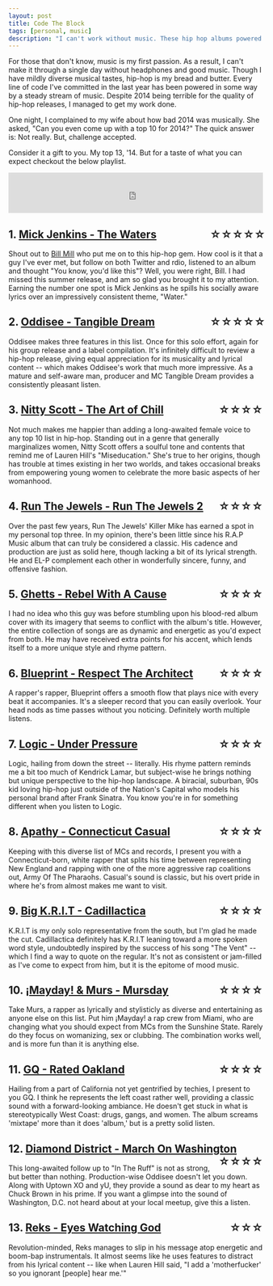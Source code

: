 ```yaml
---
layout: post
title: Code The Block
tags: [personal, music]
description: "I can't work without music. These hip hop albums powered thousands of lines of code in 2014."
---
```


For those that don't know, music is my first passion. As a result, I can't make it through a single day without headphones and good music. Though I have mildly diverse musical tastes, hip-hop is my bread and butter. Every line of code I've committed in the last year has been powered in some way by a steady stream of music. Despite 2014 being terrible for the quality of hip-hop releases, I managed to get my work done.

One night, I complained to my wife about how bad 2014 was musically. She asked, "Can you even come up with a top 10 for 2014?" The quick answer is: Not really. But, challenge accepted.

Consider it a gift to you. My top 13, '14. But for a taste of what you can expect checkout the below playlist.

<iframe width="500" height="80" src="https://rd.io/i/QFNDL_3bag/" frameborder="0"></iframe>

## 1. [Mick Jenkins - The Waters <span class="rating">☆☆☆☆☆</span>](https://rd.io/i/QFNDPgomnQ/)
Shout out to [Bill Mill](https://twitter.com/llimllib) who put me on to this hip-hop gem. How cool is it that a guy I've ever met, but follow on both Twitter and rdio, listened to an album and thought "You know, you'd like this"? Well, you were right, Bill. I had missed this summer release, and am so glad you brought it to my attention. Earning the number one spot is Mick Jenkins as he spills his socially aware lyrics over an impressively consistent theme, "Water."

## 2. [Oddisee - Tangible Dream <span class="rating">☆☆☆☆☆</span>](https://rd.io/i/QFNDPngaMg/)
Oddisee makes three features in this list. Once for this solo effort, again for his group release and a label compilation. It's infinitely difficult to review a hip-hop release, giving equal appreciation for its musicality and lyrical content -- which makes Oddisee's work that much more impressive. As a mature and self-aware man, producer and MC Tangible Dream provides a consistently pleasant listen.

## 3. [Nitty Scott - The Art of Chill <span class="rating">☆☆☆☆</span>](https://rd.io/i/QFNDPgDHCA/)
Not much makes me happier than adding a long-awaited female voice to any top 10 list in hip-hop. Standing out in a genre that generally marginalizes women, Nitty Scott offers a soulful tone and contents that remind me of Lauren Hill's "Miseducation." She's true to her origins, though has trouble at times existing in her two worlds, and takes occasional breaks from empowering young women to celebrate the more basic aspects of her womanhood.

## 4. [Run The Jewels - Run The Jewels 2 <span class="rating">☆☆☆☆</span>](https://rd.io/i/QFNDPg9msA/)
Over the past few years, Run The Jewels' Killer Mike has earned a spot in my personal top three. In my opinion, there's been little since his R.A.P Music album that can truly be considered a classic. His cadence and production are just as solid here, though lacking a bit of its lyrical strength. He and EL-P complement each other in wonderfully sincere, funny, and offensive fashion.

## 5. [Ghetts - Rebel With A Cause <span class="rating">☆☆☆☆</span>](https://rd.io/i/QFNDPgNNsw/)
I had no idea who this guy was before stumbling upon his blood-red album cover with its imagery that seems to conflict with the album's title. However, the entire collection of songs are as dynamic and energetic as you'd expect from both. He may have received extra points for his accent, which lends itself to a more unique style and rhyme pattern.

## 6. [Blueprint - Respect The Architect <span class="rating">☆☆☆☆</span>](https://rd.io/i/QFNDPgOnQA/)
A rapper's rapper, Blueprint offers a smooth flow that plays nice with every beat it accompanies. It's a sleeper record that you can easily overlook. Your head nods as time passes without you noticing. Definitely worth multiple listens.

## 7. [Logic - Under Pressure <span class="rating">☆☆☆☆</span>](https://rd.io/i/QFNDPg82Yw/)
Logic, hailing from down the street -- literally. His rhyme pattern reminds me a bit too much of Kendrick Lamar, but subject-wise he brings nothing but unique perspective to the hip-hop landscape. A biracial, suburban, 90s kid loving hip-hop just outside of the Nation's Capital who models his personal brand after Frank Sinatra. You know you're in for something different when you listen to Logic.

## 8. [Apathy - Connecticut Casual <span class="rating">☆☆☆☆</span>](https://rd.io/i/QFNDPgAsvA/)
Keeping with this diverse list of MCs and records, I present you with a Connecticut-born, white rapper that splits his time between representing New England and rapping with one of the more aggressive rap coalitions out, Army Of The Pharaohs. Casual's sound is classic, but his overt pride in where he's from almost makes me want to visit.

## 9. [Big K.R.I.T - Cadillactica <span class="rating">☆☆☆☆</span>](https://rd.io/i/QFNDPg7eig/)
K.R.I.T is my only solo representative from the south, but I'm glad he made the cut. Cadillactica definitely has K.R.I.T leaning toward a more spoken word style, undoubtedly inspired by the success of his song "The Vent" -- which I find a way to quote on the regular. It's not as consistent or jam-filled as I've come to expect from him, but it is the epitome of mood music.

## 10. [¡Mayday! &amp; Murs - Mursday <span class="rating">☆☆☆☆</span>](https://rd.io/i/QFNDPgAyrw/)
Take Murs, a rapper as lyrically and stylisticly as diverse and entertaining as anyone else on this list. Put him ¡Mayday! a rap crew from Miami, who are changing what you should expect from MCs from the Sunshine State. Rarely do they focus on womanizing, sex or clubbing. The combination works well, and is more fun than it is anything else.

## 11. [GQ - Rated Oakland <span class="rating">☆☆☆☆</span>](https://rd.io/i/QFNDPgVddQ/)
Hailing from a part of California not yet gentrified by techies, I present to you GQ. I think he represents the left coast rather well, providing a classic sound with a forward-looking ambiance. He doesn't get stuck in what is stereotypically West Coast: drugs, gangs, and women. The album screams 'mixtape' more than it does 'album,' but is a pretty solid listen.

## 12. [Diamond District - March On Washington <span class="rating">☆☆☆☆</span>](https://rd.io/i/QFNDPgoV_A/)
This long-awaited follow up to "In The Ruff" is not as strong, but better than nothing. Production-wise Oddisee doesn't let you down. Along with Uptown XO and yU, they provide a sound as dear to my heart as Chuck Brown in his prime. If you want a glimpse into the sound of Washington, D.C. not heard about at your local meetup, give this a listen.

## 13. [Reks - Eyes Watching God <span class="rating">☆☆☆</span>](https://rd.io/i/QFNDPgY4pQ/)
Revolution-minded, Reks manages to slip in his message atop energetic and boom-bap instrumentals. It almost seems like he uses features to distract from his lyrical content -- like when Lauren Hill said, "I add a 'motherfucker' so you ignorant [people] hear me.'"

<style>
iframe {width: 100%}
.rating {
  width: 5em;
  display: inline-block;
  white-space: nowrap;
  float: right;
  clear: right;
  text-align: right;
}
</style>

